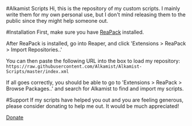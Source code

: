 #Alkamist Scripts
Hi, this is the repository of my custom scripts. I mainly write them for my own personal use, but I don't mind releasing them to the public since they might help someone out.

#Installation
First, make sure you have [ReaPack](https://reapack.com/) installed.

After ReaPack is installed, go into Reaper, and click 'Extensions > ReaPack > Import Repositories..'

You can then paste the following URL into the box to load my repository:
`https://raw.githubusercontent.com/Alkamist/Alkamist-Scripts/master/index.xml`

If all goes correctly, you should be able to go to 'Extensions > ReaPack > Browse Packages..' and search for Alkamist to find and import my scripts.

#Support
If my scripts have helped you out and you are feeling generous, please consider donating to help me out. It would be much appreciated!

[Donate](https://paypal.me/CoreyLehmanMusic)